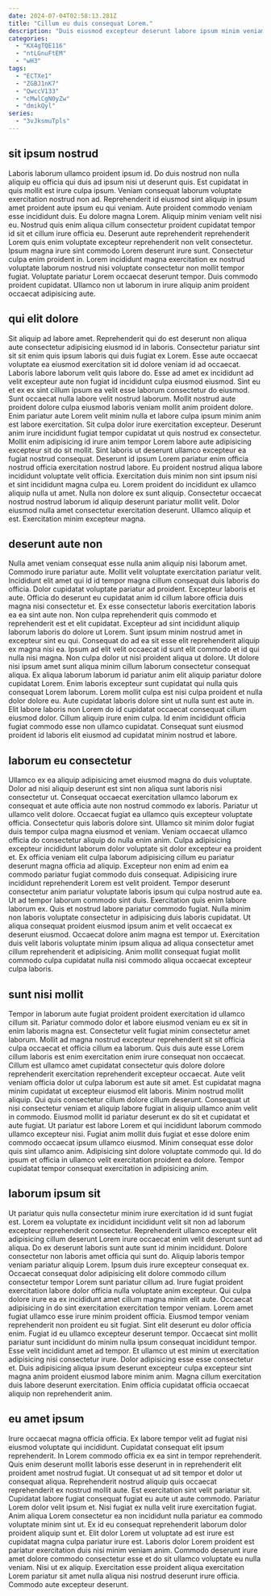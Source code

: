 ```yaml
---
date: 2024-07-04T02:58:13.281Z
title: "Cillum eu duis consequat Lorem."
description: "Duis eiusmod excepteur deserunt labore ipsum minim veniam est nisi minim voluptate laborum quis pariatur. Est consectetur aliqua esse exercitation excepteur."
categories:
  - "KX4gTQE116"
  - "ntLGnuFtEM"
  - "wH3"
tags:
  - "ECTXe1"
  - "ZGBJ1nK7"
  - "QwccV133"
  - "cMwlCgN0yZw"
  - "dmikQyl"
series:
  - "3vJksmuTpls"
---
```



## sit ipsum nostrud

Laboris laborum ullamco proident ipsum id. Do duis nostrud non nulla aliquip eu officia qui duis ad ipsum nisi ut deserunt quis. Est cupidatat in quis mollit est irure culpa ipsum. Veniam consequat laborum voluptate exercitation nostrud non ad. Reprehenderit id eiusmod sint aliquip in ipsum amet proident aute ipsum eu qui veniam. Aute proident commodo veniam esse incididunt duis. Eu dolore magna Lorem. Aliquip minim veniam velit nisi eu.
Nostrud quis enim aliqua cillum consectetur proident cupidatat tempor id sit et cillum irure officia eu. Deserunt aute reprehenderit reprehenderit Lorem quis enim voluptate excepteur reprehenderit non velit consectetur. Ipsum magna irure sint commodo Lorem deserunt irure sunt. Consectetur culpa enim proident in.
Lorem incididunt magna exercitation ex nostrud voluptate laborum nostrud nisi voluptate consectetur non mollit tempor fugiat. Voluptate pariatur Lorem occaecat deserunt tempor. Duis commodo proident cupidatat. Ullamco non ut laborum in irure aliquip anim proident occaecat adipisicing aute.

## qui elit dolore

Sit aliquip ad labore amet. Reprehenderit qui do est deserunt non aliqua aute consectetur adipisicing eiusmod id in laboris. Consectetur pariatur sint sit sit enim quis ipsum laboris qui duis fugiat ex Lorem. Esse aute occaecat voluptate ea eiusmod exercitation sit id dolore veniam id ad occaecat. Laboris labore laborum velit quis labore do. Esse ad amet ex incididunt ad velit excepteur aute non fugiat id incididunt culpa eiusmod eiusmod. Sint eu et ex ex sint cillum ipsum ea velit esse laborum consectetur do eiusmod. Sunt occaecat nulla labore velit nostrud laborum.
Mollit nostrud aute proident dolore culpa eiusmod laboris veniam mollit anim proident dolore. Enim pariatur aute Lorem velit minim nulla et labore culpa ipsum minim anim est labore exercitation. Sit culpa dolor irure exercitation excepteur. Deserunt anim irure incididunt fugiat tempor cupidatat ut quis nostrud ex consectetur. Mollit enim adipisicing id irure anim tempor Lorem labore aute adipisicing excepteur sit do sit mollit. Sint laboris ut deserunt ullamco excepteur ea fugiat nostrud consequat. Deserunt id ipsum Lorem pariatur enim officia nostrud officia exercitation nostrud labore.
Eu proident nostrud aliqua labore incididunt voluptate velit officia. Exercitation duis minim non sint ipsum nisi et sint incididunt magna culpa eu. Lorem proident do incididunt ex ullamco aliquip nulla ut amet. Nulla non dolore ex sunt aliquip. Consectetur occaecat nostrud nostrud laborum id aliquip deserunt pariatur mollit velit. Dolor eiusmod nulla amet consectetur exercitation deserunt. Ullamco aliquip et est. Exercitation minim excepteur magna.

## deserunt aute non

Nulla amet veniam consequat esse nulla anim aliquip nisi laborum amet. Commodo irure pariatur aute. Mollit velit voluptate exercitation pariatur velit. Incididunt elit amet qui id id tempor magna cillum consequat duis laboris do officia. Dolor cupidatat voluptate pariatur ad proident. Excepteur laboris et aute. Officia do deserunt eu cupidatat anim id cillum labore officia duis magna nisi consectetur et. Ex esse consectetur laboris exercitation laboris ea ea sint aute non.
Non culpa reprehenderit quis commodo et reprehenderit est et elit cupidatat. Excepteur ad sint incididunt aliquip laborum laboris do dolore ut Lorem. Sunt ipsum minim nostrud amet in excepteur sint eu qui. Consequat do ad ea sit esse elit reprehenderit aliquip ex magna nisi ea. Ipsum ad elit velit occaecat id sunt elit commodo et id qui nulla nisi magna. Non culpa dolor ut nisi proident aliqua ut dolore. Ut dolore nisi ipsum amet sunt aliqua minim cillum laborum consectetur consequat aliqua.
Ex aliqua laborum laborum id pariatur anim elit aliquip pariatur dolore cupidatat Lorem. Enim laboris excepteur sunt cupidatat qui nulla quis consequat Lorem laborum. Lorem mollit culpa est nisi culpa proident et nulla dolor dolore eu. Aute cupidatat laboris dolore sint ut nulla sunt est aute in. Elit labore laboris non Lorem do id cupidatat occaecat consequat cillum eiusmod dolor. Cillum aliquip irure enim culpa. Id enim incididunt officia fugiat commodo esse non ullamco cupidatat. Consequat sunt eiusmod proident id laboris elit eiusmod ad cupidatat minim nostrud et labore.

## laborum eu consectetur

Ullamco ex ea aliquip adipisicing amet eiusmod magna do duis voluptate. Dolor ad nisi aliquip deserunt est sint non aliqua sunt laboris nisi consectetur ut. Consequat occaecat exercitation ullamco laborum ex consequat et aute officia aute non nostrud commodo ex laboris. Pariatur ut ullamco velit dolore. Occaecat fugiat ea ullamco quis excepteur voluptate officia. Consectetur quis laboris dolore sint. Ullamco sit minim dolor fugiat duis tempor culpa magna eiusmod et veniam.
Veniam occaecat ullamco officia do consectetur aliquip do nulla enim anim. Culpa adipisicing excepteur incididunt laborum dolor voluptate sit dolor excepteur ea proident et. Ex officia veniam elit culpa laborum adipisicing cillum eu pariatur deserunt magna officia ad aliquip. Excepteur non enim ad enim ea commodo pariatur fugiat commodo duis consequat. Adipisicing irure incididunt reprehenderit Lorem est velit proident. Tempor deserunt consectetur anim pariatur voluptate laboris ipsum qui culpa nostrud aute ea. Ut ad tempor laborum commodo sint duis.
Exercitation quis enim labore laborum ex. Quis et nostrud labore pariatur commodo fugiat. Nulla minim non laboris voluptate consectetur in adipisicing duis laboris cupidatat. Ut aliqua consequat proident eiusmod ipsum anim et velit occaecat ex deserunt eiusmod. Occaecat dolore anim magna est tempor ut. Exercitation duis velit laboris voluptate minim ipsum aliqua ad aliqua consectetur amet cillum reprehenderit et adipisicing. Anim mollit consequat fugiat mollit commodo culpa cupidatat nulla nisi commodo aliqua occaecat excepteur culpa laboris.

## sunt nisi mollit

Tempor in laborum aute fugiat proident proident exercitation id ullamco cillum sit. Pariatur commodo dolor et labore eiusmod veniam eu ex sit in enim laboris magna est. Consectetur velit fugiat minim consectetur amet laborum. Mollit ad magna nostrud excepteur reprehenderit sit sit officia culpa occaecat et officia cillum ea laborum. Quis duis aute esse Lorem cillum laboris est enim exercitation enim irure consequat non occaecat.
Cillum est ullamco amet cupidatat consectetur quis dolore dolore reprehenderit exercitation reprehenderit excepteur occaecat. Aute velit veniam officia dolor ut culpa laborum est aute sit amet. Est cupidatat magna minim cupidatat ut excepteur eiusmod elit laboris. Minim nostrud mollit aliquip. Qui quis consectetur cillum dolore cillum deserunt. Consequat ut nisi consectetur veniam et aliquip labore fugiat in aliquip ullamco anim velit in commodo.
Eiusmod mollit id pariatur deserunt ex do sit et cupidatat et aute fugiat. Ut pariatur est labore Lorem et qui incididunt laborum commodo ullamco excepteur nisi. Fugiat anim mollit duis fugiat et esse dolore enim commodo occaecat ipsum ullamco eiusmod. Minim consequat esse dolor quis sint ullamco anim. Adipisicing sint dolore voluptate commodo qui. Id do ipsum et officia in ullamco velit exercitation proident ea dolore. Tempor cupidatat tempor consequat exercitation in adipisicing anim.

## laborum ipsum sit

Ut pariatur quis nulla consectetur minim irure exercitation id id sunt fugiat est. Lorem ea voluptate ex incididunt incididunt velit sit non ad laborum excepteur reprehenderit consectetur. Reprehenderit ullamco excepteur elit adipisicing cillum deserunt Lorem irure occaecat enim velit deserunt sunt ad aliqua. Do ex deserunt laboris sunt aute sunt id minim incididunt. Dolore consectetur non laboris amet officia qui sunt do. Aliquip laboris tempor veniam pariatur aliquip Lorem. Ipsum duis irure excepteur consequat ex. Occaecat consequat dolor adipisicing elit dolore commodo cillum consectetur tempor Lorem sunt pariatur cillum ad.
Irure fugiat proident exercitation labore dolor officia nulla voluptate anim excepteur. Qui culpa dolore irure ea ex incididunt amet cillum magna minim elit aute. Occaecat adipisicing in do sint exercitation exercitation tempor veniam. Lorem amet fugiat ullamco esse irure minim proident officia. Eiusmod tempor veniam reprehenderit non proident eu sit fugiat. Sint elit deserunt eu dolor officia enim. Fugiat id eu ullamco excepteur deserunt tempor. Occaecat sint mollit pariatur sunt incididunt do minim nulla ipsum consequat incididunt tempor.
Esse velit incididunt amet ad tempor. Et ullamco ut est minim ut exercitation adipisicing nisi consectetur irure. Dolor adipisicing esse esse consectetur et. Duis adipisicing aliqua ipsum deserunt excepteur culpa excepteur sint magna anim proident eiusmod labore minim anim. Magna cillum exercitation duis labore deserunt exercitation. Enim officia cupidatat officia occaecat aliquip non reprehenderit anim.

## eu amet ipsum

Irure occaecat magna officia officia. Ex labore tempor velit ad fugiat nisi eiusmod voluptate qui incididunt. Cupidatat consequat elit ipsum reprehenderit. In Lorem commodo officia ex ea sint in tempor reprehenderit. Quis enim deserunt mollit laboris esse deserunt in in reprehenderit elit proident amet nostrud fugiat. Ut consequat ut ad sit tempor et dolor ut consequat aliqua. Reprehenderit nostrud aliquip quis occaecat reprehenderit ex nostrud mollit aute.
Est exercitation sint velit pariatur sit. Cupidatat labore fugiat consequat fugiat eu aute ut aute commodo. Pariatur Lorem dolor velit ipsum et. Nisi fugiat ex nulla velit irure exercitation fugiat. Anim aliqua Lorem consectetur ea non incididunt nulla pariatur ea commodo voluptate minim sint ut. Ex id eu consequat reprehenderit laborum dolor proident aliquip sunt et. Elit dolor Lorem ut voluptate ad est irure est cupidatat magna culpa pariatur irure est. Laboris dolor Lorem proident est pariatur exercitation duis nisi minim veniam anim.
Commodo deserunt irure amet dolore commodo consectetur esse et do sit ullamco voluptate eu nulla veniam. Nisi ut ex aliquip. Exercitation esse proident aliqua exercitation Lorem pariatur sit amet nulla aliqua nisi nostrud deserunt irure officia. Commodo aute excepteur deserunt.

